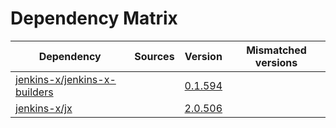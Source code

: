 # Dependency Matrix

Dependency | Sources | Version | Mismatched versions
---------- | ------- | ------- | -------------------
[jenkins-x/jenkins-x-builders](https://github.com/jenkins-x/jenkins-x-builders) |  | [0.1.594](https://github.com/jenkins-x/jenkins-x-builders/releases/tag/v0.1.594) | 
[jenkins-x/jx](https://github.com/jenkins-x/jx) |  | [2.0.506](https://github.com/jenkins-x/jx/releases/tag/v2.0.506) | 
